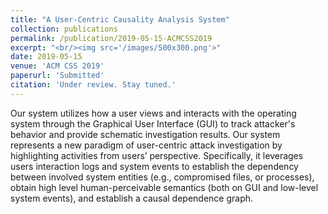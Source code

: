 ```yaml
---
title: "A User-Centric Causality Analysis System"
collection: publications
permalink: /publication/2019-05-15-ACMCSS2019
excerpt: "<br/><img src='/images/500x300.png'>"
date: 2019-05-15
venue: 'ACM CSS 2019'
paperurl: 'Submitted'
citation: 'Under review. Stay tuned.'
---
```

Our system utilizes how a user views and interacts with the operating system through the Graphical User Interface (GUI) to track attacker's behavior and provide schematic investigation results. Our system represents a new paradigm of user-centric attack
investigation by highlighting activities from users’ perspective. Specifically, it leverages users interaction logs and system events to establish the dependency between involved system entities (e.g., compromised files, or processes), obtain high level human-perceivable semantics (both on GUI and low-level system events), and establish a causal dependence graph.
